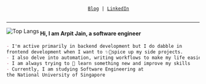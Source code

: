 <p align="center">
  <code>
    <a href="https://arpit.space/blog">Blog</a> | <a href="https://www.linkedin.com/in/mearpitjain/">LinkedIn</a>
  </code>
</p>

----

<img src="https://github-readme-stats-antimatter96.vercel.app/api/top-langs/?username=antimatter96&layout=compact&hide_border=false&con_color=58A6FF&text_color=8B949E&bg_color=0D1117&show_icons=true&langs_count=5&cache_seconds=1800&exclude_repo=none&hide=jupyter%20notebook,css" alt="Top Langs" align="left">

<h4>Hi, I am Arpit Jain, a software engineer</h4>

```markdown
- I'm active primarily in backend development but I do dabble in
frontend development when I want to ✨🎊spice up my side projects.
- I also delve into automation, writing workflows to make my life easier.
- I am always trying to 🌱 learn something new and improve my skills
- Currently, I am studying Software Engineering at
the National University of Singapore
```
